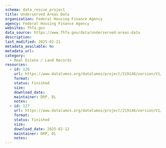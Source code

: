 ```yaml
---
schema: data_rescue_project 
title: Underserved Areas Data
organization: Federal Housing Finance Agency
agency: Federal Housing Finance Agency
websites: fhfa.gov
data_source: https://www.fhfa.gov/data/underserved-areas-data
description: 
last_modified: 2025-02-21
metadata_available: No
metadata_url: 
category:
  - Real Estate / Land Records
resources:
  - id: 126
    url: https://www.datalumos.org/datalumos/project/219148/version/V1/view
    format: 
    status: Finished
    size: 
    download_date: 
    maintainer: DRP, DL
    notes: 
  - id: 127
    url: https://www.datalumos.org/datalumos/project/219148/version/V1/view
    format: 
    status: Finished
    size: 
    download_date: 2025-02-12
    maintainer: DRP, DL
    notes: 
---
```

